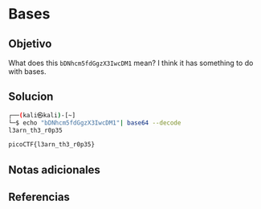 # Bases
## Objetivo
What does this `bDNhcm5fdGgzX3IwcDM1` mean? I think it has something to do with bases.

## Solucion
```bash
┌──(kali㉿kali)-[~]
└─$ echo "bDNhcm5fdGgzX3IwcDM1"| base64 --decode
l3arn_th3_r0p35

picoCTF{l3arn_th3_r0p35}

```
## Notas adicionales

## Referencias